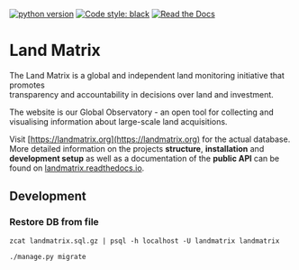 [comment]: <> ([![pipeline-status]&#40;https://git.sinntern.de/landmatrix/landmatrix/badges/main/pipeline.svg&#41;]&#40;https://git.sinntern.de/landmatrix/landmatrix/commits/main&#41;)
[comment]: <> ([![coverage-report]&#40;https://git.sinntern.de/landmatrix/landmatrix/badges/main/coverage.svg&#41;]&#40;https://git.sinntern.de/landmatrix/landmatrix/commits/main&#41;)

[![python version](https://img.shields.io/badge/python-3.8+-blue.svg)](https://www.python.org/downloads/release/python-380/)
[![Code style: black](https://img.shields.io/badge/code%20style-black-000000.svg)](https://github.com/psf/black)
[![Read the Docs](https://img.shields.io/readthedocs/landmatrix)](http://landmatrix.rtfd.io/)

# Land Matrix

The Land Matrix is a global and independent land monitoring initiative that promotes\
transparency and accountability in decisions over land and investment.

The website is our Global Observatory - an open tool for collecting and visualising
information about large-scale land acquisitions.

Visit [https://landmatrix.org](https://landmatrix.org) for the actual database.<br>
More detailed information on the projects __structure__, __installation__ and
__development setup__ as well as a documentation of the __public API__ can be
found on [landmatrix.readthedocs.io](https://landmatrix.rtfd.io/en/latest/).

## Development

### Restore DB from file

```shell
zcat landmatrix.sql.gz | psql -h localhost -U landmatrix landmatrix
```
```shell
./manage.py migrate
```
